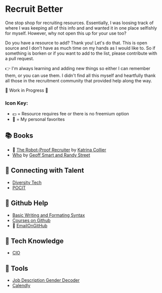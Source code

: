 # Recruit Better
One stop shop for recruiting resources. Essentially, I was loosing track of where I was keeping all of this info and and wanted it in one place selfishly for myself. However, why not open this up for your use too?

Do you have a resource to add? Thank you! Let's do that. This is open source and I don't have as much time on my hands as I would like to. So if something is borken or if you want to add to the list, please contribute with a pull request.

👉 I'm always learning and adding new things so either I can remember them, or you can use them. I didn't find all this myself and heartfully thank all those in the recruitment community that provided help along the way.

🚧  Work in Progress 🚧

### Icon Key:

- 💵 = Resource requires fee or there is no freemium option
- 🖤 = My personal favorites


## 📚 Books

- 🖤 [The Robot-Proof Recruiter](https://www.goodreads.com/en/book/show/43289624-the-robot-proof-recruiter) by [Katrina Collier](https://katrinacollier.com/the-robot-proof-recruiter/)
- [Who](https://www.goodreads.com/en/book/show/4989687) by [Geoff Smart and Randy Street](https://whothebook.com/)

## 🤝 Connecting with Talent
- [Diversity Tech](https://www.diversifytech.co/hire)
- [POCIT](https://peopleofcolorintech.com/)

## 👾 Github Help
- [Basic Writing and Formating Syntax](https://docs.github.com/en/github/writing-on-github/getting-started-with-writing-and-formatting-on-github/basic-writing-and-formatting-syntax)
- [Courses on Github](https://lab.github.com/)
- 🖤 [EmailOnGitHub](https://chrome.google.com/webstore/detail/emailongithub/jjmphadcgcmpdnombcomlmmbmojccmcf)

## 💾 Tech Knowledge
- [CIO](cio.com)

## 🧰 Tools
- [Job Description Gender Decoder](http://gender-decoder.katmatfield.com/)
- [Calendly](https://calendly.com/app/login)


